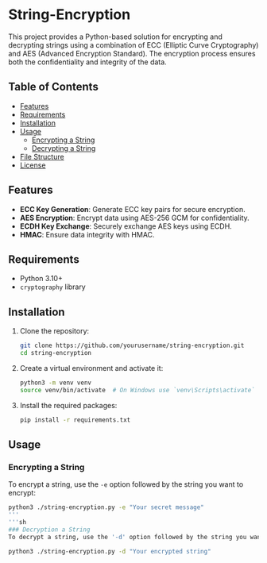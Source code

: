 # String-Encryption

This project provides a Python-based solution for encrypting and decrypting strings using a combination of ECC (Elliptic Curve Cryptography) and AES (Advanced Encryption Standard). The encryption process ensures both the confidentiality and integrity of the data.

## Table of Contents

- [Features](#features)
- [Requirements](#requirements)
- [Installation](#installation)
- [Usage](#usage)
  - [Encrypting a String](#encrypting-a-string)
  - [Decrypting a String](#decrypting-a-string)
- [File Structure](#file-structure)
- [License](#license)

## Features

- **ECC Key Generation**: Generate ECC key pairs for secure encryption.
- **AES Encryption**: Encrypt data using AES-256 GCM for confidentiality.
- **ECDH Key Exchange**: Securely exchange AES keys using ECDH.
- **HMAC**: Ensure data integrity with HMAC.

## Requirements

- Python 3.10+
- `cryptography` library

## Installation

1. Clone the repository:
    ```sh
    git clone https://github.com/yourusername/string-encryption.git
    cd string-encryption
    ```

2. Create a virtual environment and activate it:
    ```sh
    python3 -m venv venv
    source venv/bin/activate  # On Windows use `venv\Scripts\activate`
    ```

3. Install the required packages:
    ```sh
    pip install -r requirements.txt
    ```

## Usage

### Encrypting a String

To encrypt a string, use the `-e` option followed by the string you want to encrypt:

```sh
python3 ./string-encryption.py -e "Your secret message"
'''
'''sh
### Decryption a String
To decrypt a string, use the '-d' option followed by the string you want to decrypt:

python3 ./string-encryption.py -d "Your encrypted string"
